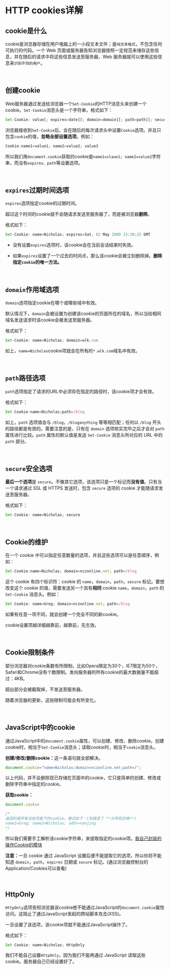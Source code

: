 # HTTP cookies详解

## cookie是什么

cookie是浏览器存储在用户电脑上的一小段文本文件；是`纯文本格式`，不包含任何可执行的代码。一个 Web 页面或服务器告知浏览器按照一定规范来储存这些信息，并在随后的请求中将这些信息发送至服务器，Web 服务器就可以使用这些信息来`识别不同的用户`。

<br/>

## 创建cookie

Web服务器通过发送给浏览器一个`Set-Cookie`的HTTP消息头来创建一个cookie。`Set-Cookie`消息头是一个字符串，格式如下：

```javascript
Set-Cookie: value[; expires=date][; domain=domain][; path=path][; secure]
```

浏览器接收到`Set-Cookie`后，会在随后的每次请求头中设置`Cookie`选项。并且只包含`cookie`的值，**忽略全部设置选项**。例如：

```javascript
Cookie:name1=value1; name2=value2; value3
```

所以我们用`document.cookie`获取的cookie是`name1=vlaue1; name2=value2`字符串，而没有`expires、path`等设置选项。 

<br/>

## `expires`过期时间选项

`expires`选项指定cookie的过期时间。

超过这个时间的cookie就不会随请求发送至服务器了，而是被浏览器**删除**。

格式如下：

```javascript
Set-Cookie: name=Nicholas; expires=Sat, 02 May 2009 23:38:25 GMT
```

- 没有设置`expires`选项时，该cookie会在当前会话结束时失效。

- 如果`expires`设置了一个过去的时间点，那么该cookie会被立刻删除掉。**删除指定`cookie`的唯一方法。**

<br/>

## `domain`作用域选项

`domain`选项指定cookie在哪个或哪些域中有效。

默认情况下，`domain`会被设置为创建该cookie的页面所在的域名，所以当给相同域名发送请求时该cookie会被发送至服务器。

格式如下：

```javascript
Set-Cookie: name=Nicholas; domain=wlk.com
```

如上，`name=Nicholas`cookie项就会在所有的`*.wlk.com`域名中有效。

<br/>

## `path`路径选项

`path`选项指定了请求的URL中必须存在指定的路径时，该cookie项才会有效。

格式如下：

```javascript
Set-Cookie:name=Nicholas;path=/blog
```

如上，`path` 选项值会与 `/blog`，`/bloganything` 等等相匹配；任何以 `/blog` 开头的路径都是有效的。需要注意的是，只有在 `domain` 选项核实完毕之后才会对 `path` 属性进行比较。`path` 属性的默认值是发送 `Set-Cookie` 消息头所对应的 URL 中的 `path` 部分。

<br/>

## `secure`安全选项

**最后一个选项**是 `secure`。不像其它选项，该选项只是一个标记而**没有值**。只有当一个请求通过 SSL 或 HTTPS 发送时，包含 `secure` 选项的 cookie 才能随请求发送至服务器。

格式如下：

```javascript
Set-Cookie: name=Nicholas; secure
```
<br/>

## Cookie的维护

在一个 cookie 中可以指定任意数量的选项，并且这些选项可以是任意顺序，例如：

```javascript
Set-Cookie:name=Nicholas; domain=nczonline.net; path=/blog
```

这个 cookie 有四个标识符：cookie 的 `name`，`domain`，`path`，`secure` 标记。要想改变这个 cookie 的值，需要发送另一个具有**相同** cookie `name`，`domain`，`path` 的 `Set-Cookie` 消息头。例如：

```javascript
Set-Cookie: name=Greg; domain=nczonline.net; path=/blog
```

如果有任意一项不同，就会创建一个完全不同的新cookie。

cookie设置项越详细越靠前，越靠前，先生效。

<br/>

## Cookie限制条件

部分浏览器对cookie条数有所限制，比如Opera限定为30个，IE7限定为50个，Safari和Chrome没有个数限制。发向服务器的所有cookie的最大数据量不能超过：4KB。

超出部分会被截取掉，不发送至服务器。

随着浏览器的更新，这些限制可能会有所变化。

<br/>

## JavaScript中的cookie

通过JavaScript中的`document.cookie`属性，可以创建、修改、删除cookie。创建cookie时，相当于`Set-Cookie`消息头；读取cookie时，相当于`cookie`消息头。

<strong>创建/修改/删除cookie：</strong>这一条语句就全部解决。

```javascript
document.cookie="name=Nicholas;domain=nczonline.net;path=/";
```

以上代码，并不会删除现已存储在页面中的cookie，它只是简单的创建、修改或删除字符串中指定的cookie。

**获取cookie：**

```javascript
document.cookie

/*
返回的是所有当前页面下的cookie。格式如下：(别搞丢了 **分号和空格**)
name1=Greg; name2=Nicholas; addr=nanjing
*/
```

所以我们需要手工解析该cookie字符串，来提取指定的cookie项。[我自己封装的操作Cookie的模块](http://119.45.114.204:8080/wanglk/blog/ECMAScript/ES3_5/myCookiejs.html)

<strong>注意：</strong>一旦 cookie 通过 JavaScript 设置后便不能提取它的选项，所以你将不能知道 `domain`，`path`，`expires` 日期或 `secure` 标记。(通过浏览器控制台的Application/Cookies可以查看)

<br/>

## HttpOnly

`HttpOnly`选项告知浏览器该cookie绝不能通过JavaScript的`document.cookie`属性访问。这阻止了通过JavaScript发起的跨站脚本攻击(XSS)。

一旦设置了该选项，该cookie项就不能通过JavaScript操作了。

格式如下：

```javascript
Set-Cookie: name=Nicholas; HttpOnly
```

我们不能自己设置`HttpOnly`，因为我们不能再通过 JavaScript 读取这些 cookie。服务器自己已经设置好了。



